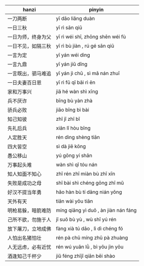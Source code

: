 | hanzi | pinyin |
|-------|--------|
| 一刀两断 | yī dāo liǎng duàn |
| 一日三秋 | yī rì sān qiū |
| 一日为师，终身为父 | yī rì wéi shī, zhōng shēn wéi fù |
| 一日不见，如隔三秋 | yī rì bù jiàn , rú gé sān qiū |
| 一言为定 | yī yán wéi dìng |
| 一言九鼎 | yī yán jiǔ dǐng |
| 一言既出，驷马难追|yī yán jì chū , sì mǎ nán zhuī|
| 一日夫妻百日恩|yī rì fū qī bǎi rì ēn	|
| 家和万事兴  | jiā hé wàn shì xīng |
| 兵不厌诈  | bīng bù yàn zhà |
| 骄兵必败  | jiāo bīng bì bài |
| 知己知彼   | zhī jǐ zhī bǐ |
| 先礼后兵 | xiān lǐ hòu bīng |
| 人定胜天  | rén dìng shèng tiān |
| 四大皆空   | sì dà jiē kōng |
| 愚公移山   | yú gōng yí shān |
| 万事起头难   | wàn shì qǐ tóu nán |
| 知人知面不知心   | zhī rén zhī miàn bù zhī xīn |
| 失败是成功之母    | shī bài shì chéng gōng zhī mǔ |
| 好汉不提当年勇    | hǎo hàn bù tí dāng nián yǒng |
| 天外有天|tiān wài	yǒu tiān|
| 明枪易躲，暗箭难防 |míng qiāng yì duǒ , àn jiàn nán fáng|
| 己所不欲，勿施于人  |jǐ suǒ bù yù , wù shī yú rén|
| 放下屠刀，立地成佛   |fàng xià tú dāo , lì dì chéng fó|
| 人怕出名猪怕壮   |rén pà chū míng zhū pà zhuàng|
| 人无远虑，必有近忧   |rén wú yuǎn lǜ , bì yǒu jìn yōu|
| 酒逢知己千杯少   |jiǔ féng zhījǐ qiān bēi shào|
